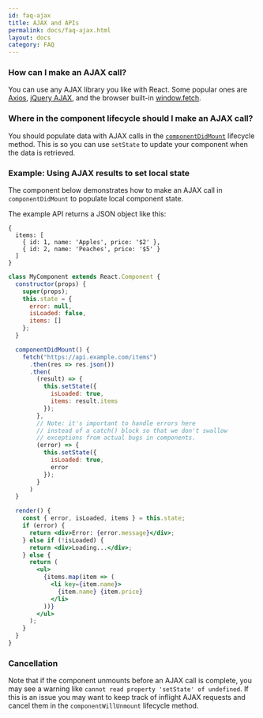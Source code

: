 ```yaml
---
id: faq-ajax
title: AJAX and APIs
permalink: docs/faq-ajax.html
layout: docs
category: FAQ
---
```


### How can I make an AJAX call?

You can use any AJAX library you like with React. Some popular ones are [Axios](https://github.com/axios/axios), [jQuery AJAX](https://api.jquery.com/jQuery.ajax/), and the browser built-in [window.fetch](https://developer.mozilla.org/en-US/docs/Web/API/Fetch_API).

### Where in the component lifecycle should I make an AJAX call?

You should populate data with AJAX calls in the [`componentDidMount`](/docs/react-component.html#mounting) lifecycle method. This is so you can use `setState` to update your component when the data is retrieved.

### Example: Using AJAX results to set local state

The component below demonstrates how to make an AJAX call in `componentDidMount` to populate local component state. 

The example API returns a JSON object like this:

```
{
  items: [
    { id: 1, name: 'Apples', price: '$2' },
    { id: 2, name: 'Peaches', price: '$5' }
  ] 
}
```

```jsx
class MyComponent extends React.Component {
  constructor(props) {
    super(props);
    this.state = {
      error: null,
      isLoaded: false,
      items: []
    };
  }

  componentDidMount() {
    fetch("https://api.example.com/items")
      .then(res => res.json())
      .then(
        (result) => {
          this.setState({
            isLoaded: true,
            items: result.items
          });
        },
        // Note: it's important to handle errors here
        // instead of a catch() block so that we don't swallow
        // exceptions from actual bugs in components.
        (error) => {
          this.setState({
            isLoaded: true,
            error
          });
        }
      )
  }

  render() {
    const { error, isLoaded, items } = this.state;
    if (error) {
      return <div>Error: {error.message}</div>;
    } else if (!isLoaded) {
      return <div>Loading...</div>;
    } else {
      return (
        <ul>
          {items.map(item => (
            <li key={item.name}>
              {item.name} {item.price}
            </li>
          ))}
        </ul>
      );
    }
  }
}
```

### Cancellation

Note that if the component unmounts before an AJAX call is complete, you may see a warning like `cannot read property 'setState' of undefined`. If this is an issue you may want to keep track of inflight AJAX requests and cancel them in the `componentWillUnmount` lifecycle method.
